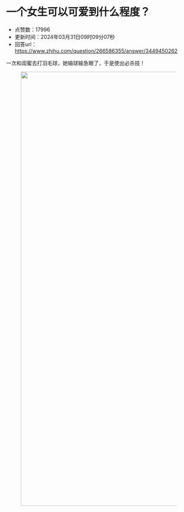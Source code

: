 # 一个女生可以可爱到什么程度？
- 点赞数：17996
- 更新时间：2024年03月31日09时09分07秒
- 回答url：https://www.zhihu.com/question/266586355/answer/3449450262
<body>
 <p data-pid="xVTkN4Vr">一次和闺蜜去打羽毛球，她输球输急眼了，于是使出必杀技！</p>
 <figure data-size="normal">
  <img src="https://pica.zhimg.com/50/v2-87d8c09911bea48213cf619e91409abf_720w.jpg?source=1940ef5c" data-rawwidth="1179" data-rawheight="1132" data-size="normal" data-original-token="v2-542787e20a20fb1c617ec3be37a91a40" data-default-watermark-src="https://picx.zhimg.com/50/v2-a5d6f6b6c1bcdd085ce32c76b226c854_720w.jpg?source=1940ef5c" class="origin_image zh-lightbox-thumb" width="1179" data-original="https://picx.zhimg.com/v2-87d8c09911bea48213cf619e91409abf_r.jpg?source=1940ef5c">
 </figure>
 <p></p>
</body>